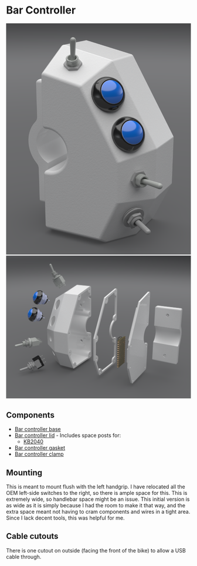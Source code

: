 # Bar Controller

![Bar Controller](images/bar_controller.png)
![Bar Controller exploded](images/bar_controller_exploded.png)

## Components

- [Bar controller base](bar_controller_base)
- [Bar controller lid](bar_controller_lid) - Includes space posts for:
  - [KB2040](https://www.adafruit.com/product/5302)
- [Bar controller gasket](bar_controller_gasket)
- [Bar controller clamp](bar_controller_clamp)

## Mounting

This is meant to mount flush with the left handgrip. I have relocated all the OEM left-side switches to the right, so there is ample space for this. This is extremely wide, so handlebar space might be an issue. This initial version is as wide as it is simply because I had the room to make it that way, and the extra space meant not having to cram components and wires in a tight area. Since I lack decent tools, this was helpful for me.

## Cable cutouts

There is one cutout on outside (facing the front of the bike) to allow a USB cable through.